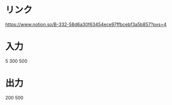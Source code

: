 # リンク
https://www.notion.so/B-332-58d6a30f63454ece97ffbcebf3a5b857?pvs=4

# 入力
5 300 500

# 出力
200 500
